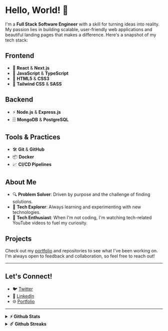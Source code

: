 
# Hello, World! 👋

I'm a **Full Stack Software Engineer** with a skill for turning ideas into reality. My passion lies in building scalable, user-friendly web applications and beautiful landing pages that makes a difference. Here's a snapshot of my tech stack: 

## Frontend
- 🚀 **React** & **Next.js**
- 💅 **JavaScript** & **TypeScript**
- 🎨 **HTML5** & **CSS3**
- 🌊 **Tailwind CSS** & **SASS**

## Backend
- ⚡ **Node.js** & **Express.js**
- 🗄️ **MongoDB** & **PostgreSQL**

## Tools & Practices
- 🛠️ **Git** & **GitHub**
- 📦 **Docker**
- 📈 **CI/CD Pipelines**

## About Me
- 🔍 **Problem Solver**: Driven by purpose and the challenge of finding solutions.
- 🌟 **Tech Explorer**: Always learning and experimenting with new technologies.
- 🎥 **Tech Enthusiast**: When I'm not coding, I'm watching tech-related YouTube videos to fuel my curiosity.

## Projects
Check out my [portfolio](https://david-omiunu.vercel.app/) and repositories to see what I've been working on. I'm always open to feedback and collaboration, so feel free to reach out!

---

## Let's Connect!
- 🐦 [Twitter](https://x.com/devdhee_)
- 💼 [LinkedIn](https://www.linkedin.com/in/david-omiunu/)
- 🌐 [Portfolio](https://https://david-omiunu.vercel.app/)

---


<details>
<summary><b>⚡ Github Stats</b></summary>

  <br />
  <img height="180em" src="https://github-readme-stats.vercel.app/api?username=devdhee&show_icons=true&hide_border=true&&count_private=true&include_all_commits=true" />
  <img height="180em" src="https://github-readme-stats.vercel.app/api/top-langs/?username=devdhee&exclude_repo=KNN-Image-Classification&show_icons=true&hide_border=true&layout=compact&langs_count=8"/>
</details>

<details>
 <summary><b>☄️ Github Streaks</b></summary>

  <br />
  <img height="180em" src="https://github-readme-streak-stats.herokuapp.com/?user=devdhee&hide_border=true" />
</details>
